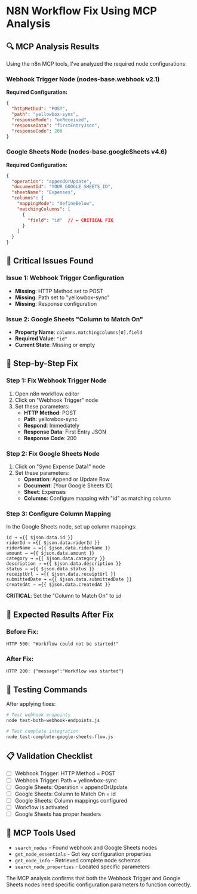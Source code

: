 # N8N Workflow Fix Using MCP Analysis

## 🔍 MCP Analysis Results

Using the n8n MCP tools, I've analyzed the required node configurations:

### Webhook Trigger Node (nodes-base.webhook v2.1)
**Required Configuration:**
```json
{
  "httpMethod": "POST",
  "path": "yellowbox-sync", 
  "responseMode": "onReceived",
  "responseData": "firstEntryJson",
  "responseCode": 200
}
```

### Google Sheets Node (nodes-base.googleSheets v4.6)
**Required Configuration:**
```json
{
  "operation": "appendOrUpdate",
  "documentId": "YOUR_GOOGLE_SHEETS_ID",
  "sheetName": "Expenses",
  "columns": {
    "mappingMode": "defineBelow",
    "matchingColumns": [
      {
        "field": "id"  // ← CRITICAL FIX
      }
    ]
  }
}
```

## 🚨 Critical Issues Found

### Issue 1: Webhook Trigger Configuration
- **Missing**: HTTP Method set to POST
- **Missing**: Path set to "yellowbox-sync"
- **Missing**: Response configuration

### Issue 2: Google Sheets "Column to Match On"
- **Property Name**: `columns.matchingColumns[0].field`
- **Required Value**: `"id"`
- **Current State**: Missing or empty

## 🔧 Step-by-Step Fix

### Step 1: Fix Webhook Trigger Node
1. Open n8n workflow editor
2. Click on "Webhook Trigger" node
3. Set these parameters:
   - **HTTP Method**: POST
   - **Path**: yellowbox-sync
   - **Respond**: Immediately
   - **Response Data**: First Entry JSON
   - **Response Code**: 200

### Step 2: Fix Google Sheets Node
1. Click on "Sync Expense Data1" node
2. Set these parameters:
   - **Operation**: Append or Update Row
   - **Document**: [Your Google Sheets ID]
   - **Sheet**: Expenses
   - **Columns**: Configure mapping with "id" as matching column

### Step 3: Configure Column Mapping
In the Google Sheets node, set up column mappings:
```
id → ={{ $json.data.id }}
riderId → ={{ $json.data.riderId }}
riderName → ={{ $json.data.riderName }}
amount → ={{ $json.data.amount }}
category → ={{ $json.data.category }}
description → ={{ $json.data.description }}
status → ={{ $json.data.status }}
receiptUrl → ={{ $json.data.receiptUrl }}
submittedDate → ={{ $json.data.submittedDate }}
createdAt → ={{ $json.data.createdAt }}
```

**CRITICAL**: Set the "Column to Match On" to `id`

## 🎯 Expected Results After Fix

### Before Fix:
```
HTTP 500: "Workflow could not be started!"
```

### After Fix:
```
HTTP 200: {"message":"Workflow was started"}
```

## 🧪 Testing Commands

After applying fixes:
```bash
# Test webhook endpoints
node test-both-webhook-endpoints.js

# Test complete integration
node test-complete-google-sheets-flow.js
```

## 📋 Validation Checklist

- [ ] Webhook Trigger: HTTP Method = POST
- [ ] Webhook Trigger: Path = yellowbox-sync
- [ ] Google Sheets: Operation = appendOrUpdate
- [ ] Google Sheets: Column to Match On = id
- [ ] Google Sheets: Column mappings configured
- [ ] Workflow is activated
- [ ] Google Sheets has proper headers

## 🔗 MCP Tools Used

- `search_nodes` - Found webhook and Google Sheets nodes
- `get_node_essentials` - Got key configuration properties
- `get_node_info` - Retrieved complete node schemas
- `search_node_properties` - Located specific parameters

The MCP analysis confirms that both the Webhook Trigger and Google Sheets nodes need specific configuration parameters to function correctly.